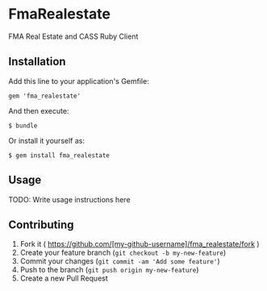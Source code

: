 # FmaRealestate

FMA Real Estate and CASS Ruby Client

## Installation

Add this line to your application's Gemfile:

    gem 'fma_realestate'

And then execute:

    $ bundle

Or install it yourself as:

    $ gem install fma_realestate

## Usage

TODO: Write usage instructions here

## Contributing

1. Fork it ( https://github.com/[my-github-username]/fma_realestate/fork )
2. Create your feature branch (`git checkout -b my-new-feature`)
3. Commit your changes (`git commit -am 'Add some feature'`)
4. Push to the branch (`git push origin my-new-feature`)
5. Create a new Pull Request
